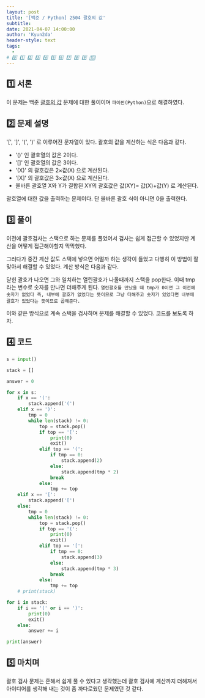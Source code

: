 ```yaml
---
layout: post
title: '[백준 / Python] 2504 괄호의 값'
subtitle:
date: 2021-04-07 14:00:00
author: 'Kyun2da'
header-style: text
tags:
  -
# 0️⃣ 1️⃣ 2️⃣ 3️⃣ 4️⃣ 5️⃣ 6️⃣ 7️⃣ 8️⃣ 9️⃣ 🔟
---
```


## 1️⃣ 서론

이 문제는 백준 [괄호의 값](https://www.acmicpc.net/problem/2504) 문제에 대한 풀이이며 `파이썬(Python)`으로 해결하였다.

## 2️⃣ 문제 설명

'[', ']', '(', ')' 로 이루어진 문자열이 있다. 괄호의 값을 계산하는 식은 다음과 같다.

- '()' 인 괄호열의 값은 2이다.
- '[]' 인 괄호열의 값은 3이다.
- '(X)' 의 괄호값은 2×값(X) 으로 계산된다.
- '[X]' 의 괄호값은 3×값(X) 으로 계산된다.
- 올바른 괄호열 X와 Y가 결합된 XY의 괄호값은 값(XY)= 값(X)+값(Y) 로 계산된다.

괄호열에 대한 값을 출력하는 문제이다. 단 올바른 괄호 식이 아니면 0을 출력한다.

## 3️⃣ 풀이

이전에 괄호검사는 스택으로 하는 문제를 풀었어서 검사는 쉽게 접근할 수 있었지만 계산을 어떻게 접근해야할지 막막했다.

그러다가 중간 계산 값도 스택에 넣으면 어떨까 하는 생각이 들었고 다행히 이 방법이 잘 맞아서 해결할 수 있었다. 계산 방식은 다음과 같다.

닫힌 괄호가 나오면 그와 일치하는 열린괄호가 나올때까지 스택을 pop한다. 이때 tmp라는 변수로 숫자를 만나면 더해주게 된다. `열린괄호를 만났을 때 tmp가 0이면 그 이전에 숫자가 없었다 즉, 내부에 괄호가 없었다는 뜻이므로 그냥 더해주고 숫자가 있었다면 내부에 괄호가 있었다는 뜻이므로 곱해준다.`

이와 같은 방식으로 계속 스택을 검사하며 문제를 해결할 수 있었다. 코드를 보도록 하자.

## 4️⃣ 코드

```python
s = input()

stack = []

answer = 0

for x in s:
    if x == '(':
        stack.append('(')
    elif x == ')':
        tmp = 0
        while len(stack) != 0:
            top = stack.pop()
            if top == '[':
                print(0)
                exit()
            elif top == '(':
                if tmp == 0:
                    stack.append(2)
                else:
                    stack.append(tmp * 2)
                break
            else:
                tmp += top
    elif x == '[':
        stack.append('[')
    else:
        tmp = 0
        while len(stack) != 0:
            top = stack.pop()
            if top == '(':
                print(0)
                exit()
            elif top == '[':
                if tmp == 0:
                    stack.append(3)
                else:
                    stack.append(tmp * 3)
                break
            else:
                tmp += top
    # print(stack)

for i in stack:
    if i == '(' or i == ')':
        print(0)
        exit()
    else:
        answer += i

print(answer)
```

## 5️⃣ 마치며

괄호 검사 문제는 흔해서 쉽게 풀 수 있다고 생각했는데 괄호 검사에 계산까지 더해져서 아이디어를 생각해 내는 것이 좀 까다로웠던 문제였던 것 같다.
